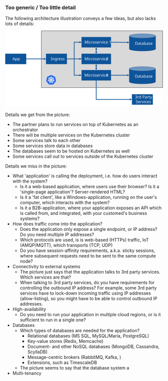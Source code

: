 ### Too generic / Too little detail

The following architecture illustration conveys a few ideas, but also lacks lots of details:

![A kubernetes-based microservices architecture with databases](../img/architecture-generic-k8s.svg)

Details we get from the picture: 

- The partner plans to run services on top of Kubernetes as an orchestrator
- There will be multiple services on the Kubernetes cluster
- Some services talk to each other
- Some services store data in databases
- The databases seem to be hosted on Kubernetes as well
- Some services call out to services outside of the Kubernetes cluster

Details we miss in the picture:

- What 'application' is calling the deployment, i.e. how do users interact with the system? 
  - Is it a web-based application, where users use their browser? Is it a 'single-page application'? Server-rendered HTML?
  - Is it a 'fat client', like a Windows-application, running on the user's computer, which interacts with the system?
  - Is it a B2B-application, where your application exposes an API which is called from, and integrated, with your customed's business systems?
- How does traffic come into the application? 
  - Does the application only expose a single endpoint, or IP address? Do you need multiple IP addresses?
  - Which protocols are used, is is web-based (HTTPs) traffic, IoT (AMQP/MQTT), which transports (TCP, UDP)
  - Do you have session-affinity requirements, a.k.a. sticky sessions, where subsequent requests need to be sent to the same compute node?
- Connectivity to external systems
  - The picture just says that the application talks to 3rd party services. Which services are that?
  - When talking to 3rd party services, do you have requirements for controlling the outbound IP address? For example, some 3rd party services have to lock-down incoming traffic using IP addresses (allow-listing), so you might have to be able to control outbound IP addresses.
- High-availability
  - Do you need to run your application in multiple cloud regions, or is it sufficient to run in a single one? 
- Databases
  - Which types of databases are needed for the application? 
    - Relational databases (MS SQL, MySQL/Maria, PostgreSQL)
    - Key-value stores (Redis, Memcache)
    - Document- and other NoSQL databases (MongoDB, Cassandra, ScyllaDB)
    - Message-centric brokers (RabbitMQ, Kafka, )
    - Extensions, such as TimescaleDB
  - The picture seems to say that the database system a
- Multi-tenancy